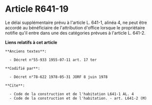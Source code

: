 # Article R641-19

Le délai supplémentaire prévu à l'article L. 641-1, alinéa 4, ne peut être accordé au bénéficiaire de l'attribution d'office
lorsque le propriétaire notifie qu'il entre dans une des catégories prévues à l'article L. 641-2.

**Liens relatifs à cet article**

	**Anciens textes**:

	  - Décret n°55-933 1955-07-11 art. 17 ter

	**Codifié par**:

	  - Décret n°78-622 1978-05-31 JORF 8 juin 1978

	**Cite**:

	  - Code de la construction et de l'habitation L641-1 AL. 4
	  - Code de la construction et de l'habitation. - art. L641-2 (M)
